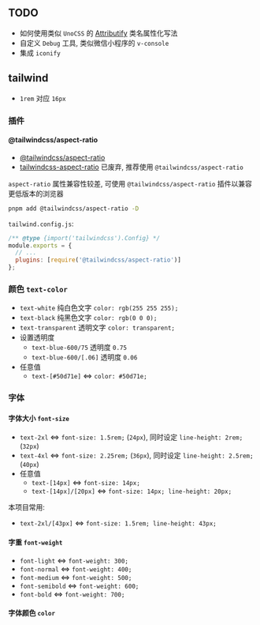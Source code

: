 ## TODO

- 如何使用类似 `UnoCSS` 的 [Attributify](https://unocss.dev/presets/attributify) 类名属性化写法
- 自定义 `Debug` 工具, 类似微信小程序的 `v-console`
- 集成 `iconify`

## tailwind

- `1rem` 对应 `16px`

### 插件

#### @tailwindcss/aspect-ratio

- [@tailwindcss/aspect-ratio](https://github.com/tailwindlabs/tailwindcss-aspect-ratio)
- [tailwindcss-aspect-ratio](https://github.com/webdna/tailwindcss-aspect-ratio) 已废弃, 推荐使用 `@tailwindcss/aspect-ratio`

`aspect-ratio` 属性兼容性较差, 可使用 `@tailwindcss/aspect-ratio` 插件以兼容更低版本的浏览器

```bash
pnpm add @tailwindcss/aspect-ratio -D
```

`tailwind.config.js`:

```js
/** @type {import('tailwindcss').Config} */
module.exports = {
  // ...
  plugins: [require('@tailwindcss/aspect-ratio')]
};
```

### 颜色 `text-color`

- `text-white` 纯白色文字 `color: rgb(255 255 255);`
- `text-black` 纯黑色文字 `color: rgb(0 0 0);`
- `text-transparent` 透明文字 `color: transparent;`
- 设置透明度
  - `text-blue-600/75` 透明度 `0.75`
  - `text-blue-600/[.06]` 透明度 `0.06`
- 任意值
  - `text-[#50d71e]` <=> `color: #50d71e;`

### 字体

#### 字体大小 `font-size`

- `text-2xl` <=> `font-size: 1.5rem;` (`24px`), 同时设定 `line-height: 2rem;` (`32px`)
- `text-4xl` <=> `font-size: 2.25rem;` (`36px`), 同时设定 `line-height: 2.5rem;` (`40px`)
- 任意值
  - `text-[14px]` <=> `font-size: 14px;`
  - `text-[14px]/[20px]` <=> `font-size: 14px; line-height: 20px;`

本项目常用:

- `text-2xl/[43px]` <=> `font-size: 1.5rem; line-height: 43px;`

#### 字重 `font-weight`

- `font-light` <=> `font-weight: 300;`
- `font-normal` <=> `font-weight: 400;`
- `font-medium` <=> `font-weight: 500;`
- `font-semibold` <=> `font-weight: 600;`
- `font-bold` <=> `font-weight: 700;`

#### 字体颜色 `color`
